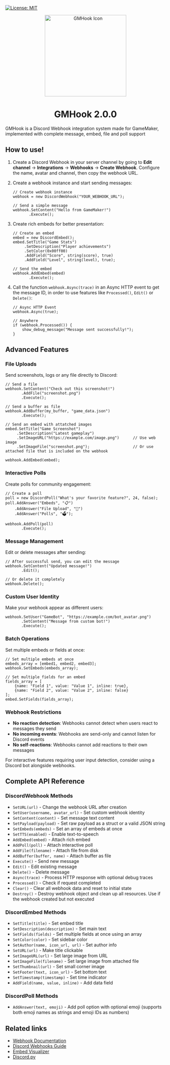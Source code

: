 [![License: MIT](https://img.shields.io/badge/License-MIT-yellow.svg)](https://opensource.org/licenses/MIT)
<div align="center">
  <img src="https://github.com/user-attachments/assets/d29423cd-4bb0-44e0-b8ec-814621924429" alt="GMHook Icon" width="256">
  <h1>GMHook 2.0.0</h1>
</div>
GMHook is a Discord Webhook integration system made for GameMaker, implemented with complete message, embed, file and poll support


## How to use!
1. Create a Discord Webhook in your server channel by going to **Edit channel** → **Integrations** → **Webhooks** → **Create Webhook**.
   Configure the name, avatar and channel, then copy the webhook URL.
   
2. Create a webhook instance and start sending messages:
   ```gml
   // Create webhook instance
   webhook = new DiscordWebhook("YOUR_WEBHOOK_URL");
   
   // Send a simple message
   webhook.SetContent("Hello from GameMaker!")
          .Execute();
   ```

3. Create rich embeds for better presentation:
   ```gml
   // Create an embed
   embed = new DiscordEmbed();
   embed.SetTitle("Game Stats")
        .SetDescription("Player achievements")
        .SetColor(0x00ff00)
        .AddField("Score", string(score), true)
        .AddField("Level", string(level), true);
   
   // Send the embed
   webhook.AddEmbed(embed)
          .Execute();
   ```

4. Call the function `webhook.Async(trace)` in an Async HTTP event to get the message ID, in order to use features like `Processed()`, `Edit()` or `Delete()`:
   ```gml
   // Async HTTP Event
   webhook.Async(true);

   // Anywhere
   if (webhook.Processed()) {
       show_debug_message("Message sent successfully!");
   }
   ```

## Advanced Features

### File Uploads
Send screenshots, logs or any file directly to Discord:
```gml
// Send a file
webhook.SetContent("Check out this screenshot!")
       .AddFile("screenshot.png")
       .Execute();

// Send a buffer as file
webhook.AddBuffer(my_buffer, "game_data.json")
       .Execute();

// Send an embed with attatched images
embed.SetTitle("Game Screenshot")
     .SetDescription("Latest gameplay")
     .SetImageURL("https://example.com/image.png")      // Use web image
     .SetImageFile("screenshot.png");                   // Or use attached file that is included on the webhook

webhook.AddEmbed(embed);
```

### Interactive Polls
Create polls for community engagement:
```gml
// Create a poll
poll = new DiscordPoll("What's your favorite feature?", 24, false);
poll.AddAnswer("Embeds", "📋")
    .AddAnswer("File Upload", "📎")
    .AddAnswer("Polls", "🗳️");

webhook.AddPoll(poll)
       .Execute();
```

### Message Management
Edit or delete messages after sending:
```gml
// After successful send, you can edit the message
webhook.SetContent("Updated message!")
       .Edit();

// Or delete it completely
webhook.Delete();
```

### Custom User Identity
Make your webhook appear as different users:
```gml
webhook.SetUser("GameBot", "https://example.com/bot_avatar.png")
       .SetContent("Message from custom bot!")
       .Execute();
```

### Batch Operations
Set multiple embeds or fields at once:
```gml
// Set multiple embeds at once
embeds_array = [embed1, embed2, embed3];
webhook.SetEmbeds(embeds_array);

// Set multiple fields for an embed
fields_array = [
    {name: "Field 1", value: "Value 1", inline: true},
    {name: "Field 2", value: "Value 2", inline: false}
];
embed.SetFields(fields_array);
```

### Webhook Restrictions
- **No reaction detection**: Webhooks cannot detect when users react to messages they send
- **No incoming events**: Webhooks are send-only and cannot listen for Discord events  
- **No self-reactions**: Webhooks cannot add reactions to their own messages

For interactive features requiring user input detection, consider using a Discord bot alongside webhooks.

## Complete API Reference

### DiscordWebhook Methods
- `SetURL(url)` - Change the webhook URL after creation
- `SetUser(username, avatar_url)` - Set custom webhook identity
- `SetContent(content)` - Set message text content
- `SetPayload(payload)` - Set raw payload as a struct or a valid JSON string
- `SetEmbeds(embeds)` - Set an array of embeds at once
- `SetTTS(enabled)` - Enable text-to-speech
- `AddEmbed(embed)` - Attach rich embed
- `AddPoll(poll)` - Attach interactive poll
- `AddFile(filename)` - Attach file from disk
- `AddBuffer(buffer, name)` - Attach buffer as file
- `Execute()` - Send new message
- `Edit()` - Edit existing message
- `Delete()` - Delete message
- `Async(trace)` - Process HTTP response with optional debug traces
- `Processed()` - Check if request completed
- `Clear()` - Clear all webhook data and reset to initial state
- `Destroy()` - Destroy webhook object and clean up all resources. Use if the webhook created but not executed

### DiscordEmbed Methods
- `SetTitle(title)` - Set embed title
- `SetDescription(description)` - Set main text
- `SetFields(fields)` - Set multiple fields at once using an array
- `SetColor(color)` - Set sidebar color
- `SetAuthor(name, icon_url, url)` - Set author info
- `SetURL(url)` - Make title clickable
- `SetImageURL(url)` - Set large image from URL
- `SetImageFile(filename)` - Set large image from attached file
- `SetThumbnail(url)` - Set small corner image
- `SetFooter(text, icon_url)` - Set bottom text
- `SetTimestamp(timestamp)` - Set time indicator
- `AddField(name, value, inline)` - Add data field

### DiscordPoll Methods
- `AddAnswer(text, emoji)` - Add poll option with optional emoji (supports both emoji names as strings and emoji IDs as numbers)

## Related links
- [Webhook Documentation](https://discord.com/developers/docs/resources/webhook)
- [Discord Webhooks Guide](https://birdie0.github.io/discord-webhooks-guide/index.html)
- [Embed Visualizer](https://leovoel.github.io/embed-visualizer/)
- [Discord.py](https://discordpy.readthedocs.io/en/stable/)
